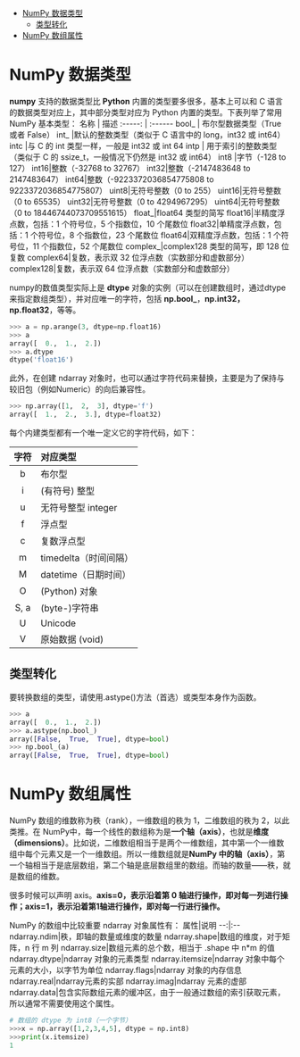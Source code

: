﻿<!-- TOC -->

- [NumPy 数据类型](#numpy-数据类型)
    - [类型转化](#类型转化)
- [NumPy 数组属性](#numpy-数组属性)

<!-- /TOC -->

# NumPy 数据类型
**numpy** 支持的数据类型比 **Python** 内置的类型要多很多，基本上可以和 C 语言的数据类型对应上，其中部分类型对应为 Python 内置的类型。下表列举了常用 NumPy 基本类型：
 名称 | 描述 
 :-----: | :------
bool_ | 布尔型数据类型（True 或者 False） 
 int_ |默认的整数类型（类似于 C 语言中的 long，int32 或 int64）
intc  |与 C 的 int 类型一样，一般是 int32 或 int 64
intp | 用于索引的整数类型（类似于 C 的 ssize_t，一般情况下仍然是 int32 或 int64）
int8 |字节（-128 to 127）
int16|整数（-32768 to 32767）
int32|整数（-2147483648 to 2147483647）
int64|整数（-9223372036854775808 to 9223372036854775807）
uint8|无符号整数（0 to 255）
uint16|无符号整数（0 to 65535）
uint32|无符号整数（0 to 4294967295）
uint64|无符号整数（0 to 18446744073709551615）
float_|float64 类型的简写
float16|半精度浮点数，包括：1 个符号位，5 个指数位，10 个尾数位
float32|单精度浮点数，包括：1 个符号位，8 个指数位，23 个尾数位
float64|双精度浮点数，包括：1 个符号位，11 个指数位，52 个尾数位
complex_|complex128 类型的简写，即 128 位复数
complex64|复数，表示双 32 位浮点数（实数部分和虚数部分）
complex128|复数，表示双 64 位浮点数（实数部分和虚数部分） 

numpy的数值类型实际上是 **dtype** 对象的实例（可以在创建数组时，通过dtype来指定数组类型），并对应唯一的字符，包括 **np.bool_**，**np.int32，np.float32**，等等。
```python
>>> a = np.arange(3, dtype=np.float16)  
>>> a
array([  0.,  1.,  2.])  
>>> a.dtype
dtype('float16')
```

此外，在创建 ndarray 对象时，也可以通过字符代码来替换，主要是为了保持与较旧包（例如Numeric）的向后兼容性。
```python
>>> np.array([1,  2,  3], dtype='f')  
array([  1.,  2.,  3.], dtype=float32)
```
每个内建类型都有一个唯一定义它的字符代码，如下：

字符|对应类型
:---:|:---
b|布尔型
i|(有符号) 整型
u|无符号整型 integer
f|浮点型
c|复数浮点型
m|timedelta（时间间隔）
M|datetime（日期时间）
O|(Python) 对象
S, a|(byte-)字符串
U|Unicode
V|原始数据 (void)
## 类型转化
要转换数组的类型，请使用.astype()方法（首选）或类型本身作为函数。
```python
>>> a
array([  0.,  1.,  2.])  
>>> a.astype(np.bool_)  
array([False,  True,  True], dtype=bool)  
>>> np.bool_(a)  
array([False,  True,  True], dtype=bool)
```
# NumPy 数组属性

NumPy 数组的维数称为秩（rank），一维数组的秩为 1，二维数组的秩为 2，以此类推。在 NumPy中，每一个线性的数组称为是**一个轴（axis）**，也就是**维度（dimensions）**。比如说，二维数组相当于是两个一维数组，其中第一个一维数组中每个元素又是一个一维数组。所以一维数组就是**NumPy 中的轴（axis）**，第一个轴相当于是底层数组，第二个轴是底层数组里的数组。而轴的数量——秩，就是数组的维数。

很多时候可以声明 axis。**axis=0，表示沿着第 0 轴进行操作，即对每一列进行操作；axis=1，表示沿着第1轴进行操作，即对每一行进行操作。**

NumPy 的数组中比较重要 ndarray 对象属性有：
属性|说明
--:|:--
ndarray.ndim|秩，即轴的数量或维度的数量
ndarray.shape|数组的维度，对于矩阵，n 行 m 列
ndarray.size|数组元素的总个数，相当于 .shape 中 n*m 的值
ndarray.dtype|ndarray 对象的元素类型
ndarray.itemsize|ndarray 对象中每个元素的大小，以字节为单位
ndarray.flags|ndarray 对象的内存信息
ndarray.real|ndarray元素的实部
ndarray.imag|ndarray 元素的虚部
ndarray.data|包含实际数组元素的缓冲区，由于一般通过数组的索引获取元素，所以通常不需要使用这个属性。
```python
# 数组的 dtype 为 int8（一个字节） 
>>>x = np.array([1,2,3,4,5], dtype = np.int8)  
>>>print(x.itemsize)
1
```
